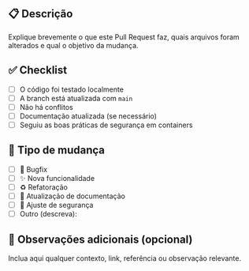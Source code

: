 ## 📋 Descrição

Explique brevemente o que este Pull Request faz, quais arquivos foram alterados e qual o objetivo da mudança.

## ✅ Checklist

- [ ] O código foi testado localmente
- [ ] A branch está atualizada com `main`
- [ ] Não há conflitos
- [ ] Documentação atualizada (se necessário)
- [ ] Seguiu as boas práticas de segurança em containers

## 🧩 Tipo de mudança

- [ ] 🔧 Bugfix
- [ ] ✨ Nova funcionalidade
- [ ] ♻️ Refatoração
- [ ] 📝 Atualização de documentação
- [ ] 🚨 Ajuste de segurança
- [ ] Outro (descreva):

## 🧠 Observações adicionais (opcional)

Inclua aqui qualquer contexto, link, referência ou observação relevante.
